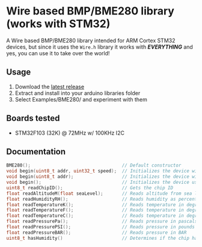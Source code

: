 # Wire based BMP/BME280 library (works with STM32)
A Wire based BMP/BME280 library intended for ARM Cortex STM32 devices, but since it uses the `Wire.h` library it works with ***EVERYTHING*** and yes, you can use it to take over the world!
## Usage
 1. Download the [latest release](https://github.com/abc123me/Wire_Based_BME280/releases)
 2. Extract and install into your arduino libraries folder
 3. Select Examples/BME280/ and experiment with them
## Boards tested
 - STM32F103 (32K) @ 72MHz w/ 100KHz I2C
## Documentation
```c
BME280();                                  // Default constructor
void begin(uint8_t addr, uint32_t speed);  // Initializes the device with a custom clock speed & address
void begin(uint8_t addr);                  // Initializes the device with a custom address @ 100KHz
void begin();                              // Initializes the device using address 0x76 @ 100KHz
uint8_t readChipID();                      // Gets the chip ID
float readAltitudeM(float seaLevel);       // Reads altitude from sea level
float readHumidityRH();                    // Reads humidity as percent relative humidity
float readTemperatureK();                  // Reads temperature in degrees kelvin
float readTemperatureF();                  // Reads temperature in degrees farenheit
float readTemperatureC();                  // Reads temperature in degrees celcius
float readPressurePa();                    // Reads pressure in pascals
float readPressurePSI();                   // Reads pressure in pounds per square inch
float readPressureBAR();                   // Reads pressure in BAR
uint8_t hasHumidity()                      // Determines if the chip has a humidity sensor 
```
